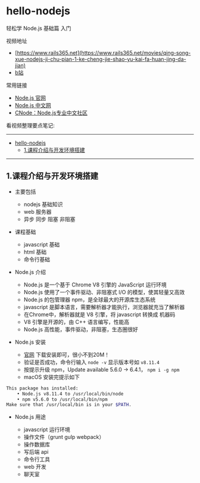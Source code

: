 # hello-nodejs

轻松学 Node.js 基础篇 入门

视频地址

- [https://www.rails365.net](https://www.rails365.net/movies/qing-song-xue-nodejs-ji-chu-pian-1-ke-cheng-jie-shao-yu-kai-fa-huan-jing-da-jian)
- [b站](https://www.bilibili.com/video/av21010015)

常用链接

- [Node.js 官网](https://nodejs.org/zh-cn/)
- [Node.js 中文网](http://nodejs.cn)
- [CNode：Node.js专业中文社区](https://cnodejs.org)

看视频整理要点笔记:

---
- [hello-nodejs](#hello-nodejs)
    - [1.课程介绍与开发环境搭建](#1%E8%AF%BE%E7%A8%8B%E4%BB%8B%E7%BB%8D%E4%B8%8E%E5%BC%80%E5%8F%91%E7%8E%AF%E5%A2%83%E6%90%AD%E5%BB%BA)

---

## 1.课程介绍与开发环境搭建

- 主要包括
    - nodejs 基础知识
    - web 服务器
    - 异步 同步 阻塞 非阻塞

- 课程基础
    - javascript 基础
    - html 基础
    - 命令行基础

- Node.js 介绍
    - Node.js 是一个基于 Chrome V8 引擎的 JavaScript 运行环境
    - Node.js 使用了一个事件驱动、非阻塞式 I/O 的模型，使其轻量又高效
    - Node.js 的包管理器 npm，是全球最大的开源库生态系统
    - javascript 是脚本语言，需要解析器才能执行，浏览器就充当了解析器
    - 在Chrome中，解析器就是 V8 引擎，将 javascript 转换成 机器码
    - V8 引擎是开源的，由 C++ 语言编写，性能高
    - Node.js 高性能，事件驱动，非阻塞，生态圈很好

- Node.js 安装
    - [官网](https://nodejs.org/zh-cn/) 下载安装即可，很小不到20M！
    - 验证是否成功，命令行输入 `node -v` 显示版本号如 `v8.11.4`
    - 按提示升级 npm，Update available 5.6.0 → 6.4.1， `npm i -g npm`
    - macOS 安装完提示如下

```sh
This package has installed:
    • Node.js v8.11.4 to /usr/local/bin/node
    • npm v5.6.0 to /usr/local/bin/npm
Make sure that /usr/local/bin is in your $PATH.
```

- Node.js 用途

    - javascript 运行环境
    - 操作文件（grunt gulp webpack）
    - 操作数据库
    - 写后端 api
    - 命令行工具
    - web 开发
    - 聊天室
